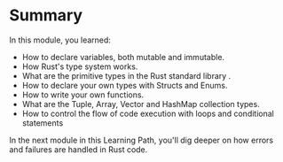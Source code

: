 # Summary

In this module, you learned:

- How to declare variables, both mutable and immutable.
- How Rust's type system works.
- What are the primitive types in the Rust standard library .
- How to declare your own types with Structs and Enums.
- How to write your own functions.
- What are the Tuple, Array, Vector and HashMap collection types.
- How to control the flow of code execution with loops and conditional statements

In the next module in this Learning Path, you'll dig deeper on how errors and failures are handled in Rust code.
